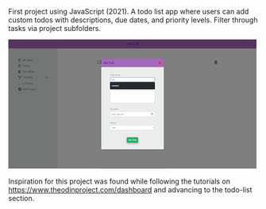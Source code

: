 First project using JavaScript (2021). A todo list app where users can add custom todos with descriptions, due dates, and priority levels. Filter through tasks via project subfolders.

![demo](dist/to-do-demo.gif)

Inspiration for this project was found while following the tutorials on https://www.theodinproject.com/dashboard and advancing to the todo-list section.
